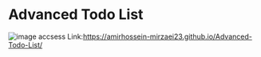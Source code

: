 # Advanced Todo List
 ![image](https://github.com/Amirhossein-Mirzaei23/Advanced-Todo-List/assets/139608937/228c52e6-7399-4b96-a05c-f9dd58945a45)
accsess Link:https://amirhossein-mirzaei23.github.io/Advanced-Todo-List/


